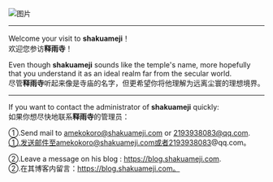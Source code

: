 ![图片](https://blog.shakuameji.com/upload/2021%5C08%5CC1C2E97F4210D759C42F9EC2FCA5F658(1)-5d2a5aba1c7f4469a1f81e890b3d02e6-thumbnail.png)
***
Welcome your visit to **shakuameji**！<br>欢迎您参访**释雨寺**！
 
Even though **shakuameji** sounds like the temple's name, more hopefully that you understand it as an ideal realm far from the secular world.<br>尽管**释雨寺**听起来像是寺庙的名字，但更希望你将他理解为远离尘寰的理想境界。
***
If you want to contact the administrator of **shakuameji** quickly:<br>如果你想尽快地联系**释雨寺**的管理员：

①.Send mail to amekokoro@shakuameji.com or 2193938083@qq.com. 
<br>①.发送邮件至amekokoro@shakuameji.com或者2193938083@qq.com。

②.Leave a message on his blog : https://blog.shakuameji.com.
<br>②.在其博客内留言：https://blog.shakuameji.com。

<!---
shakuameji/shakuameji is a ✨ special ✨ repository because its `README.md` (this file) appears on your GitHub profile.
You can click the Preview link to take a look at your changes.
--->
